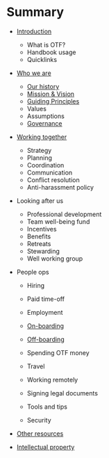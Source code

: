 # Summary

* [Introduction](README.md)
  * What is OTF?
  * Handbook usage
  * Quicklinks
* [Who we are](chapter1.md)
  * [Our history](our-history.md)
  * [Mission & Vision](mission-and-vision.md)
  * [Guiding Principles](guiding-principles.md)
  * Values
  * Assumptions
  * [Governance](governance.md)
* [Working together](working-together.md)
  * Strategy
  * Planning
  * Coordination
  * Communication
  * Conflict resolution
  * Anti-harassment policy
* Looking after us

  * Professional development
  * Team well-being fund
  * Incentives
  * Benefits
  * Retreats
  * Stewarding
  * Well working group

* People ops

  * Hiring
  * Paid time-off
  * Employment

  * [On-boarding](working-together/onboarding.md)

  * [Off-boarding](working-together/offboarding.md)

  * Spending OTF money
  * Travel
  * Working remotely
  * Signing legal documents
  * Tools and tips
  * Security

* [Other resources](other-guides.md)
* [Intellectual property](intellectual-property.md)



